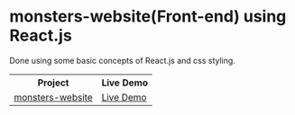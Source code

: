 <h1> monsters-website(Front-end) using React.js </h1>
<p>Done using some basic concepts of React.js and css styling.</p>
<table>
  <tr>
    <th>Project</th>
    <th>Live Demo</th>
  </tr>
  <tr>
    <td><a href="https://github.com/N-Jasurbek/monsters-website-React.js">monsters-website</a></td>
    <td><a href="https://n-jasurbek.github.io/monsters-website-React.js/">Live Demo</a></td>
  </tr>
</table>
